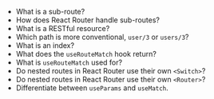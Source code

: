 * What is a sub-route?
* How does React Router handle sub-routes?
* What is a RESTful resource?
* Which path is more conventional, `user/3` or `users/3`?
* What is an index?
* What does the `useRouteMatch` hook return?
* What is `useRouteMatch` used for?
* Do nested routes in React Router use their own `<Switch>`?
* Do nested routes in React Router use their own `<Router>`?
* Differentiate between `useParams` and `useMatch`.
